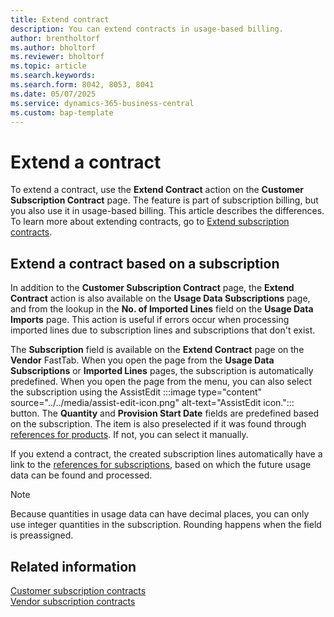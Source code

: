 ```yaml
---
title: Extend contract 
description: You can extend contracts in usage-based billing.
author: brentholtorf
ms.author: bholtorf
ms.reviewer: bholtorf
ms.topic: article
ms.search.keywords: 
ms.search.form: 8042, 8053, 8041
ms.date: 05/07/2025
ms.service: dynamics-365-business-central
ms.custom: bap-template
---
```

# Extend a contract

To extend a contract, use the **Extend Contract** action on the **Customer Subscription Contract** page. The feature is part of subscription billing, but you also use it in usage-based billing. This article describes the differences. To learn more about extending contracts, go to [Extend subscription contracts](../../SRB/working-with-contracts/customer-contracts.md#extend-contract).

## Extend a contract based on a subscription

In addition to the **Customer Subscription Contract** page, the **Extend Contract** action is also available on the **Usage Data Subscriptions** page, and from the lookup in the **No. of Imported Lines** field on the **Usage Data Imports** page. This action is useful if errors occur when processing imported lines due to subscription lines and subscriptions that don't exist.

The **Subscription** field is available on the **Extend Contract** page on the **Vendor** FastTab. When you open the page from the **Usage Data Subscriptions** or **Imported Lines** pages, the subscription is automatically predefined. When you open the page from the menu, you can also select the subscription using the AssistEdit :::image type="content" source="../../media/assist-edit-icon.png" alt-text="AssistEdit icon."::: button. The **Quantity** and **Provision Start Date** fields are predefined based on the subscription. The item is also preselected if it was found through [references for products](../masterdata/references.md#references-for-products). If not, you can select it manually.

If you extend a contract, the created subscription lines automatically have a link to the [references for subscriptions](../masterdata/references.md#references-for-subscriptions), based on which the future usage data can be found and processed.

> [!NOTE]
> Because quantities in usage data can have decimal places, you can only use integer quantities in the subscription. Rounding happens when the field is preassigned.

## Related information

[Customer subscription contracts](../../SRB/working-with-contracts/customer-contracts.md)  
[Vendor subscription contracts](../../SRB/working-with-contracts/vendor-contracts.md)  
